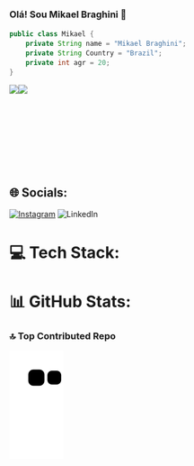 ### Olá! Sou Mikael Braghini 👋

```java
public class Mikael {
    private String name = "Mikael Braghini";
    private String Country = "Brazil";
    private int agr = 20;
}
```

<div style="display: flex; flex-direction: row; flex: 1" align="center"> 
  <img src="https://github-readme-stats.vercel.app/api/top-langs/?username=mikaelbraghini&layout=compact&theme=dracula&langs_count=8" height="150em"/>
  <img src="https://github-readme-stats.vercel.app/api?username=mikaelbraghini&show_icons=true&theme=dracula"  height="150em"/>
</div>


## 🌐 Socials:
[![Instagram](https://img.shields.io/badge/Instagram-%23E4405F.svg?logo=Instagram&logoColor=white)](https://instagram.com/mikael_braghini) ![LinkedIn](https://img.shields.io/badge/LinkedIn-%230077B5.svg?logo=linkedin&logoColor=white) 

# 💻 Tech Stack:



# 📊 GitHub Stats:



### 🔝 Top Contributed Repo




<picture align="center">
  <source media="(prefers-color-scheme: dark)" srcset="https://raw.githubusercontent.com/MikaelBraghini/MikaelBraghini/output/github-contribution-grid-snake-dark.svg" />
  <source media="(prefers-color-scheme: light)" srcset="https://raw.githubusercontent.com/MikaelBraghini/MikaelBraghini/output/github-contribution-grid-snake.svg" />
  <img alt="github-snake" src="https://raw.githubusercontent.com/MikaelBraghini/MikaelBraghini/output/github-contribution-grid-snake.svg" />
</picture>
